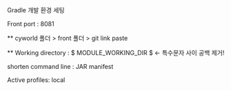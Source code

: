 Gradle 개발 환경 세팅

Front port : 8081

**
cyworld 폴더 > front 폴더 > git link paste

**
Working directory : $ MODULE_WORKING_DIR $ <- 특수문자 사이 공백 제거!

shorten command line : JAR manifest

Active profiles: local
